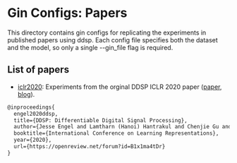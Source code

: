 # Gin Configs: Papers

This directory contains gin configs for replicating the experiments in published
papers using ddsp. Each config file specifies both the dataset and the model,
so only a single --gin_file flag is required.


## List of papers

* [iclr2020](./iclr2020/): Experiments from the orginal DDSP ICLR 2020 paper ([paper](https://openreview.net/forum?id=B1x1ma4tDr), [blog](https://magenta.tensorflow.org/ddsp)).

```latex
@inproceedings{
  engel2020ddsp,
  title={DDSP: Differentiable Digital Signal Processing},
  author={Jesse Engel and Lamtharn (Hanoi) Hantrakul and Chenjie Gu and Adam Roberts},
  booktitle={International Conference on Learning Representations},
  year={2020},
  url={https://openreview.net/forum?id=B1x1ma4tDr}
}
```
